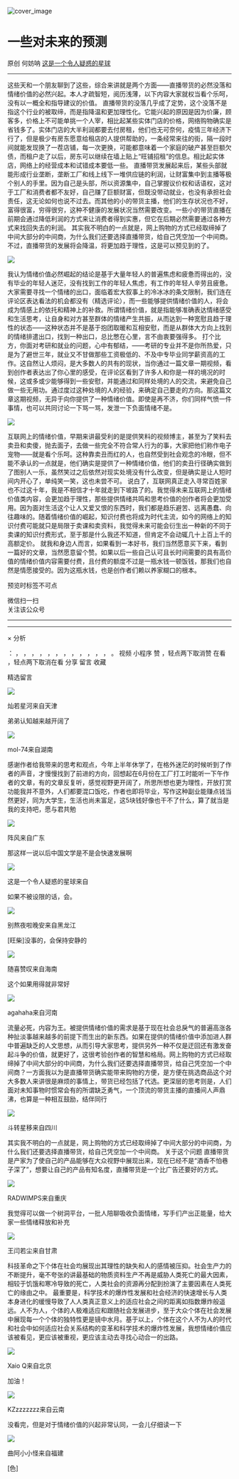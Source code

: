 ![cover_image](https://mmbiz.qpic.cn/mmbiz_jpg/UF0iaTnc0u77t2fXmfkPo7S5GJUXdA2BR6Ivz0hlLC0biaEBF3ppUSm9r2iawkLqAy7bq9Oj2V3BlrjywH6lc73kg/0?wx_fmt=jpeg)

#  一些对未来的预测

原创  何妨呐  [ 这是一个令人疑惑的星球 ](javascript:void\(0\);)

__ _ _ _ _

这些天和一个朋友聊到了这些，综合来讲就是两个方面——直播带货的必然没落和情绪价值的必然兴起。本人才疏智短，阅历浅薄，以下内容大家就权当看个乐呵，没有以一概全和指导建议的价值。
直播带货的没落几乎成了定势，这个没落不是指这个行业的被取缔，而是指降温和更加理性化。它能兴起的原因是因为价廉，顾客多，价格上不可能单挑一个人宰，相比起某些实体门店的价格，网络购物确实是省钱多了。实体门店的大半利润都要去付房租，他们也无可奈何，疫情三年经济下行了，但是极少有房东愿意给租店的人提供帮助的，一条经常来往的街，隔一段时间就能发现换了一茬店铺，每一次更换，可能都意味着一个家庭的破产甚至巨额欠债，而租户走了以后，房东可以继续在墙上贴上“旺铺招租”的信息。相比起实体店，网络上的经营成本和试错成本要低一些。
直播带货发展起来后，某些头部就能形成行业垄断，垄断工厂和线上线下一堆供应链的利润，让财富集中到主播等极个别人的手里。因为自己是头部，所以资源集中，自己掌握议价权和话语权，这对于工厂和消费者都不友好，自己赚了巨额财富，但既没带动就业，也没有承担社会责任，这无论如何也说不过去。而其他的小的带货主播，他们的生存状况也不好，富得很富，穷得很穷，这种不健康的发展状况当然需要改变。一些小的带货直播在前期会通过降低利润的方式来让消费者得到实惠，但它在后期必然需要通过各种方式来找回失去的利润。
其实我不明白的一点就是，网上购物的方式已经取缔掉了中间大部分的中间商，为什么我们还要选择直播带货，给自己凭空加一个中间商。不过，直播带货的发展将会降温，将更加趋于理性，这是可以预见到的了。

![](https://mmbiz.qpic.cn/mmbiz_jpg/UF0iaTnc0u77t2fXmfkPo7S5GJUXdA2BRChVap0yjSU5gibhjwTa5ibFf1BssRBia71b8zUUzdnF1N3wy9peRDEgDQ/640?wx_fmt=jpeg)

我认为情绪价值必然崛起的结论是基于大量年轻人的普遍焦虑和疲惫而得出的，没有毕业的年轻人迷茫，没有找到工作的年轻人焦虑，有工作的年轻人辛劳且疲惫。大家需要寻找一个情绪的出口，面临着宏大叙事上的冷冰冰的条文限制，我们连在评论区表达看法的机会都没有（精选评论），而一些能够提供情绪价值的人，将会成为情感上的依托和精神上的补救。所谓情绪价值，就是指能够准确表达情绪感受和生活思考，让自身和对方甚至群体的情绪产生共振，从而达到一种宽慰且趋于理性的状态——这种状态并不是基于抱团取暖和互相安慰，而是从群体大方向上找到的情绪排遣出口，找到一种出口，总比憋在心里，言不由衷要强得多。
打个比方，你面对考研和就业的问题，心中有郁结，——考研的专业并不是你所热爱，只是为了避世三年，就业又不甘做那些工资极低的、不及中专毕业同学薪资高的工作。这自然让人烦闷，是大多数人的共有的现状，当你通过一篇文章一期视频，看到创作者表达出了你心里的感受，在评论区看到了许多人和你是一样的境况的时候，这或多或少能够得到一些安慰，并能通过和同样处境的人的交流，来避免自己做一些无用功。通过度过这种处境的人的经验，来确定自己要走的方向。那这篇文章这期视频，无异于向你提供了一种情绪价值。即使是再不济，你们同样气愤一件事情，也可以共同讨论一下骂一骂，发泄一下负面情绪不是。

![](https://mmbiz.qpic.cn/mmbiz_jpg/UF0iaTnc0u77t2fXmfkPo7S5GJUXdA2BRia4boA7zwHdP6GrAw7zWerYccXMO5Vcs5UDDgNXeNYJoW2HI9TUjeeQ/640?wx_fmt=jpeg)

互联网上的情绪价值，早期来讲最受利的是提供笑料的视频博主，甚至为了笑料去卖丑和卖傻，抛去面子，去做一些完全不符合常人行为的事，大家把他们称作电子宠物——就是看个乐呵。这种靠卖丑而红的人，也自然受到社会观念的冷眼，但不能不承认的一点就是，他们确实是提供了一种情绪价值，他们的卖丑行径确实做到了图别人一乐，虽然笑过之后依然对现实处境没有什么改变，但是确实是让人短时间内开心了，单纯笑一笑，这也未尝不可。
说白了，互联网真正走入寻常百姓家也不过这十年，我是不相信才十年就走到下坡路了的。我觉得未来互联网上的情绪价值类内容，会更加趋于理性，那些提供情绪共鸣和思考价值的创作者将会更加受用。因为面对生活这个让人又爱又恨的东西时，我们都是趋乐避苦、远离愚蠢、向往趣味的。随着情绪价值的崛起，知识付费也将成为时代主流，如今的网络上的知识付费可能就只是局限于卖课和卖资料，我觉得未来可能会衍生出一种新的不同于卖课的知识付费形式，至于那是什么我还不知道，但肯定不会动辄几十上百上千的高额定价。
就我和身边人而言，如果看到一本好书，我们当然愿意买下来，看到一篇好的文章，当然愿意留个赞。如果以后一些自己认可且长时间需要的具有高价值的情绪价值内容需要付费，且付费的额度不过是一瓶水钱一顿饭钱，那我们也自然是情愿接受的。因为这瓶水钱，也是创作者们赖以养家糊口的根本。

  

预览时标签不可点

微信扫一扫  
关注该公众号





****



****



×  分析

：  ，  ，  ，  ，  ，  ，  ，  ，  ，  ，  ，  ，  。  视频  小程序  赞  ，轻点两下取消赞  在看  ，轻点两下取消在看
分享  留言  收藏

精选留言

![](http://wx.qlogo.cn/mmopen/k0Ue4mIpaVicwpYlGHU36XkSdibACZicYduKgBQhGiaZibuJhkoqLGoTkqMPTmJzDZPmkmzMmZ0AFFKoN48gcblyfROr3uib8vib36UibPficqgcpgHNNuHFp4mEzduVMbRFFS6Uic/64)

灿若星河来自天津

弟弟认知越来越开阔了

![](http://wx.qlogo.cn/mmopen/KHvxKg8z8EgVU57l13dMINRw1iapnHI60nr0ena4nzoOuUiaHh6bznPo9K0YNVbia0cX1YlqQU8DaTTWgCaQ9ThhhYbCNx5qIibLzia9B5AsdrqJRWzSHibSgib5lsJvOy8WBIR/64)

mol-74来自湖南

感谢作者给我带来的思考和观点，今年上半年休学了，在格外迷茫的时候听到了作者的声音，才慢慢找到了前进的方向，回想起在6月份在工厂打工时能听一下午作者的文章，有的文章反复听，感觉视野更开阔了，所思所想也更为理性，开放打赏功能我并不意外，人们都要混口饭吃，作者也即将毕业，写作这种副业能赚点钱当然更好，同为大学生，生活也尚未富足，这5块钱好像也干不了什么，算了就当是我的支持吧，愿与君共勉

![](http://wx.qlogo.cn/mmopen/k0Ue4mIpaV9RqxmYfe5Pgawc5HcSWB9BCVMrt2jdEG2ic7R0oXzPtTv1e09I6iazt8MLOwZk49jphwBribDIHtgsRqHBlCW4ibKN0TCXxw7R2CtjZObVl3DAzUZH6udsoAOP/64)

阵风来自广东

那这样一说以后中国文学是不是会快速发展啊

![](http://wx.qlogo.cn/mmhead/Q3auHgzwzM6VbGrBOOAlGagxkqgSgMFEKjUr4VTcuSxZf64GJ3Sezw/64)

这是一个令人疑惑的星球来自

如果不被设限的话，会。

![](http://wx.qlogo.cn/mmopen/O9pEic1aHxea4hBESRyNMCXH0Q0gjnD4mdicpouRKvrGhoIkxEic59dzyWARdc02BYSNSK26VcyichaX31JmRagWuqCRkzDOON2UrZQMbibriayFaSRTYGfZVsk2zGLj7iaM9cz/64)

别熬夜啦晚安来自黑龙江

[旺柴]没事的，会保持安静的

![](http://wx.qlogo.cn/mmopen/k0Ue4mIpaVibEaXhYW4iaOH8hWZJfPXhWdFwGnXyft151Cib6eomz2k66o1GP8a6WPeib6Msu8vQ4hDVAvdOvD9F9wXPJiahWVYZjEqJwL462DWibMDPzOYFUy3AW3q8MS89pI/64)

随喜赞叹来自海南

这个如果用得就非常好

![](http://wx.qlogo.cn/mmopen/n6tINRGwUZXNIrsFv9ntUw5oLiceP9sBQfpfvBs1O9okpPFazTMfb8WlKiadevsAFU9UdqKviaaKyTadQPlcf6YwGP0haiaJO6FeSMWyNUicx8k790iabDzicelF5jzHjibc4EI8/64)

agahaha来自河南

流量必死，内容为王。被提供情绪价值的需求是基于现在社会总戾气的普遍高涨各种扯淡事越来越多的前提下而生出的新东西。如果在提供的情绪价值中添加进人群中普遍缺乏的人文思想，从而引导大家思考，提供另外一种不仅是迂回还有激发奋起斗争的价值，就更好了，这很考验创作者的智慧和格局。网上购物的方式已经取缔掉了中间大部分的中间商，为什么我们还要选择直播带货，给自己凭空加一个中间商？一方面我以为是直播带货确实能带来购物的方便，是方便在挑选商品这个对大多数人来讲很是麻烦的事情上，带货已经包括了代选。更深层的思考则是，人们面对未知事物时惯常会有的所谓缺乏勇气，一个顶流的带货主播的直播间人声鼎沸，也算是一种相互鼓励，结伴同行

![](http://wx.qlogo.cn/mmopen/n6tINRGwUZUJia7Q1rvCuua34qYK1c4Uv95c1lebu9SmWvR1Xj7SAuaYLVVkR9hfZG3yweG0LCGibCCgmxWPibHvksdy4HOMScAUjBVmO6HicBrngkLfNG4UqU4kSDJIDUqk/64)

斗转星移来自四川

其实我不明白的一点就是，网上购物的方式已经取缔掉了中间大部分的中间商，为什么我们还要选择直播带货，给自己凭空加一个中间商。 关于这个问题
直播带货是产家为了使自己的产品能够在大众视野中展现出来，现在已经不是“酒香不怕巷子深了”，想要让自己的产品有知名度，直播带货是一个比广告还要好的方式。

![](http://wx.qlogo.cn/mmopen/Q3auHgzwzM4EMrNdkF4OP99EAsT4KuIPia0hGFH2TKDBZE4dLNjQDYgOkV1DeWwZmPyDMgdGDpdvgW8diayJEjjw/64)

RADWIMPS来自重庆

我觉得可以做一个树洞平台，一批人陪聊吸收负面情绪，写手们产出正能量，给大家一些情绪释放和补充

![](http://wx.qlogo.cn/mmopen/ajNVdqHZLLBvRJVAxrFAYxHauP39OBVic1XsjqkMJmjQSQCevRwg0SgkZnib7icHt9WibmlyTLGu7Eoniaw7OCjsKAuzscSpS8jQM7slxvXTzFGEecqpMp6gktEXeVvjCpPiaW/64)

王闫若尘来自甘肃

科技革命之下个体在社会均展现出其理性的缺失和人的感情被压抑。社会生产力的不断提升，毫不夸张的讲最基础的物质资料生产不再是威胁人类死亡的最大因素，相较于饥饿和寒冷导致的死亡，人类社会的资源再分配到扮演了主要因素在人类死亡的缘由之中。
最重要是，科学技术的爆炸性发展和社会经济的快速增长与人类本身进化的缓慢导致了人人类真正意义上的适应社会之间的距离如指数爆炸般遥远。人不为人，个体的人极难适应和跟随社会发展进步，至于大众个体在社会发展中展现每一个个体的独特性更是镜中水月。基于以上，个体在这个人不为人的时代和社会中如何适应社会关系结构的变革和科学技术的爆炸性发展，我想情绪价值应该被看见，更应该被重视，更应该主动去寻找心动合一的出路。

![](http://wx.qlogo.cn/mmopen/PiajxSqBRaEK6NUyOgr4lI1MofdPKHhdfyhvuxHqianHbkncWcmzc3YoD4BCrMib8Riaj0zaXLgeqRxUmjJGBxuuTfnVyZTwpPXuSq9AYhKno4RoqM0lfKbUZPfZ167wic4WX/64)

Xaio Q来自北京

加油！

![](http://wx.qlogo.cn/mmopen/PiajxSqBRaEL64BJL5dJkibdyGOZVOxQnv0lY0TlCia3CI7ajq1tZmR2T6tkT6PFUbOVRIGS2mIicKmwcX8NvUWNGUFaYN2WpUpDvySCLd0NibakOeb1nTUkCWgfuL8breQzs/64)

KZzzzzzzz来自云南

没看完，但是对于情绪价值的兴起非常认同，一会儿仔细读一下

![](http://wx.qlogo.cn/mmopen/PiajxSqBRaEIvs3Xic6iaD2qfh3auSSj4C0cJwDALcVpwzev4xfUXn711XCUJc0QQSqicBsM0HoSFwxqDJJHtbRACwicIiag4jQDW32bEK1aiavyeYATfrEbfjV5CGMfEzgv42D/64)

曲阿小小怪来自福建

[色]


